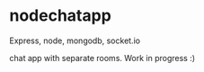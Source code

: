 # nodechatapp

Express, node, mongodb, socket.io

chat app with separate rooms. Work in progress :)
